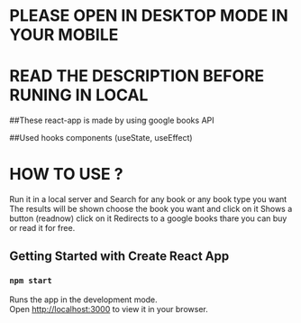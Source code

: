 # PLEASE OPEN IN DESKTOP MODE IN YOUR MOBILE 
# READ THE DESCRIPTION BEFORE RUNING IN LOCAL

##These react-app is made by using google books API 

##Used hooks components (useState, useEffect)

#         HOW TO USE ?
 Run it in a local server and
 Search for any book or any book type you want 
 The results will be shown choose the book you want and click on it 
 Shows a button (readnow)  click on it 
Redirects to a google books thare you can buy or read it for free.

## Getting Started with Create React App

### `npm start`

Runs the app in the development mode.\
Open [http://localhost:3000](http://localhost:3000) to view it in your browser.
